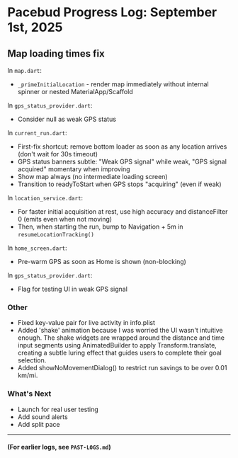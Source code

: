 # Pacebud Progress Log: September 1st, 2025

## Map loading times fix

In `map.dart`: 
- `_primeInitialLocation` - render map immediately without internal spinner or nested MaterialApp/Scaffold

In `gps_status_provider.dart`:
- Consider null as weak GPS status

In `current_run.dart`:
- First-fix shortcut: remove bottom loader as soon as any location arrives (don't wait for 30s timeout)
- GPS status banners subtle: "Weak GPS signal" while weak, "GPS signal acquired" momentary when improving
- Show map always (no intermediate loading screen)
- Transition to readyToStart when GPS stops "acquiring" (even if weak)

In `location_service.dart`:
- For faster initial acquisition at rest, use high accuracy and distanceFilter 0 (emits even when not moving)
- Then, when starting the run, bump to Navigation + 5m in `resumeLocationTracking()`

In `home_screen.dart`:
- Pre-warm GPS as soon as Home is shown (non-blocking)

In `gps_status_provider.dart`:
- Flag for testing UI in weak GPS signal


### Other
- Fixed key-value pair for live activity in info.plist
- Added 'shake' animation because I was worried the UI wasn't intuitive enough. The shake widgets are wrapped around the distance and time input segments using AnimatedBuilder to apply Transform.translate, creating a subtle luring effect that guides users to complete their goal selection.
- Added showNoMovementDialog() to restrict run savings to be over 0.01 km/mi.

### What's Next
- Launch for real user testing
- Add sound alerts
- Add split pace

---
#### (For earlier logs, see `PAST-LOGS.md`)